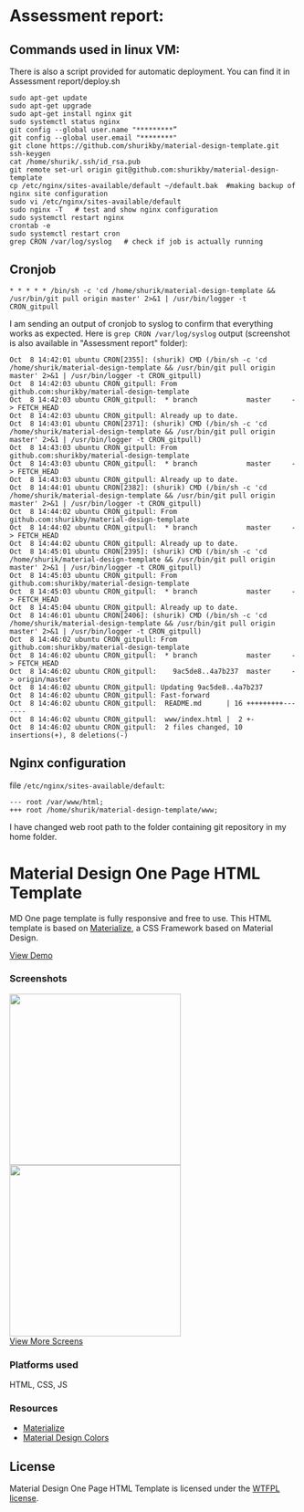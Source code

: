 # Assessment report:
## Commands used in linux VM:
There is also a script provided for automatic deployment. You can find it in Assessment report/deploy.sh

~~~
sudo apt-get update
sudo apt-get upgrade
sudo apt-get install nginx git
sudo systemctl status nginx
git config --global user.name "*********”
git config --global user.email "********"
git clone https://github.com/shurikby/material-design-template.git
ssh-keygen
cat /home/shurik/.ssh/id_rsa.pub
git remote set-url origin git@github.com:shurikby/material-design-template
cp /etc/nginx/sites-available/default ~/default.bak  #making backup of nginx site configuration
sudo vi /etc/nginx/sites-available/default
sudo nginx -T   # test and show nginx configuration
sudo systemctl restart nginx
crontab -e
sudo systemctl restart cron
grep CRON /var/log/syslog   # check if job is actually running
~~~

## Cronjob

    * * * * * /bin/sh -c 'cd /home/shurik/material-design-template && /usr/bin/git pull origin master' 2>&1 | /usr/bin/logger -t CRON_gitpull
I am sending an output of cronjob to syslog to confirm that everything works as expected. 
Here is `grep CRON /var/log/syslog` output (screenshot is also available in "Assessment report" folder):
~~~
Oct  8 14:42:01 ubuntu CRON[2355]: (shurik) CMD (/bin/sh -c 'cd /home/shurik/material-design-template && /usr/bin/git pull origin master' 2>&1 | /usr/bin/logger -t CRON_gitpull)
Oct  8 14:42:03 ubuntu CRON_gitpull: From github.com:shurikby/material-design-template
Oct  8 14:42:03 ubuntu CRON_gitpull:  * branch            master     -> FETCH_HEAD
Oct  8 14:42:03 ubuntu CRON_gitpull: Already up to date.
Oct  8 14:43:01 ubuntu CRON[2371]: (shurik) CMD (/bin/sh -c 'cd /home/shurik/material-design-template && /usr/bin/git pull origin master' 2>&1 | /usr/bin/logger -t CRON_gitpull)
Oct  8 14:43:03 ubuntu CRON_gitpull: From github.com:shurikby/material-design-template
Oct  8 14:43:03 ubuntu CRON_gitpull:  * branch            master     -> FETCH_HEAD
Oct  8 14:43:03 ubuntu CRON_gitpull: Already up to date.
Oct  8 14:44:01 ubuntu CRON[2382]: (shurik) CMD (/bin/sh -c 'cd /home/shurik/material-design-template && /usr/bin/git pull origin master' 2>&1 | /usr/bin/logger -t CRON_gitpull)
Oct  8 14:44:02 ubuntu CRON_gitpull: From github.com:shurikby/material-design-template
Oct  8 14:44:02 ubuntu CRON_gitpull:  * branch            master     -> FETCH_HEAD
Oct  8 14:44:02 ubuntu CRON_gitpull: Already up to date.
Oct  8 14:45:01 ubuntu CRON[2395]: (shurik) CMD (/bin/sh -c 'cd /home/shurik/material-design-template && /usr/bin/git pull origin master' 2>&1 | /usr/bin/logger -t CRON_gitpull)
Oct  8 14:45:03 ubuntu CRON_gitpull: From github.com:shurikby/material-design-template
Oct  8 14:45:03 ubuntu CRON_gitpull:  * branch            master     -> FETCH_HEAD
Oct  8 14:45:04 ubuntu CRON_gitpull: Already up to date.
Oct  8 14:46:01 ubuntu CRON[2406]: (shurik) CMD (/bin/sh -c 'cd /home/shurik/material-design-template && /usr/bin/git pull origin master' 2>&1 | /usr/bin/logger -t CRON_gitpull)
Oct  8 14:46:02 ubuntu CRON_gitpull: From github.com:shurikby/material-design-template
Oct  8 14:46:02 ubuntu CRON_gitpull:  * branch            master     -> FETCH_HEAD
Oct  8 14:46:02 ubuntu CRON_gitpull:    9ac5de8..4a7b237  master     -> origin/master
Oct  8 14:46:02 ubuntu CRON_gitpull: Updating 9ac5de8..4a7b237
Oct  8 14:46:02 ubuntu CRON_gitpull: Fast-forward
Oct  8 14:46:02 ubuntu CRON_gitpull:  README.md      | 16 +++++++++-------
Oct  8 14:46:02 ubuntu CRON_gitpull:  www/index.html |  2 +-
Oct  8 14:46:02 ubuntu CRON_gitpull:  2 files changed, 10 insertions(+), 8 deletions(-)
~~~

## Nginx configuration

file `/etc/nginx/sites-available/default`:
~~~
---	root /var/www/html;
+++	root /home/shurik/material-design-template/www;
~~~
I have changed web root path to the folder containing git repository in my home folder.
















<h1>Material Design One Page HTML Template</h1>
<p>MD One page template is fully responsive and free to use. This HTML template is based on <a href="http://materializecss.com/">Materialize</a>, a CSS Framework based on Material Design.</p>
<a href="http://joashpereira.com/templates/material_one_pager/">View Demo</a>
<br/>
<h3>Screenshots</h3>
<img src="https://m1.behance.net/rendition/modules/155787441/disp/f7713eb665752f2da380ec8f7a3cdcae.png" height="300px"/> <img src="https://m1.behance.net/rendition/modules/155787447/disp/e546efd70f5b46e45829e0da79375243.png" height="300px"/>
<br/>
<a href="https://www.behance.net/gallery/23484793/Material-Design-One-Page-Template">View More Screens</a>
<h3>Platforms used</h3>
HTML, CSS, JS

<h3>Resources</h3>
<ul>
    <li><a href="http://materializecss.com/">Materialize</a></li>
    <li><a href="http://www.materialpalette.com/">Material Design Colors</a></li>
</ul>

<h2>License</h2>
Material Design One Page HTML Template is licensed under the <a href="http://sam.zoy.org/wtfpl/">WTFPL license</a>.
